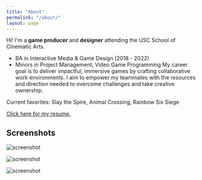 ```yaml
---
title: "About"
permalink: "/about/"
layout: page
---
```


Hi! I'm a **game producer** and **designer** attending the USC School of Cinematic Arts.
- BA in Interactive Media & Game Design (2018 - 2022)
- Minors in Project Management, Video Game Programming
My career goal is to deliver impactful, immersive games by crafting collaborative work environments.
I aim to empower my teammates with the resources and direction needed to overcome challenges and take creative ownership.

Current favorites: Slay the Spire, Animal Crossing, Rainbow Six Siege

[Click here for my resume.](https://www.linkedin.com/in/michelleliu6/)

## Screenshots

![screenshot](https://user-images.githubusercontent.com/4943215/109431850-cd711780-7a08-11eb-8601-2763f2ee6bb4.png)

![screenshot](https://user-images.githubusercontent.com/4943215/109431832-b6cac080-7a08-11eb-9c5e-a058680c23a1.png)

![screenshot](https://user-images.githubusercontent.com/4943215/73125194-5f0b8b80-3fa4-11ea-805c-8387187503ad.png)
